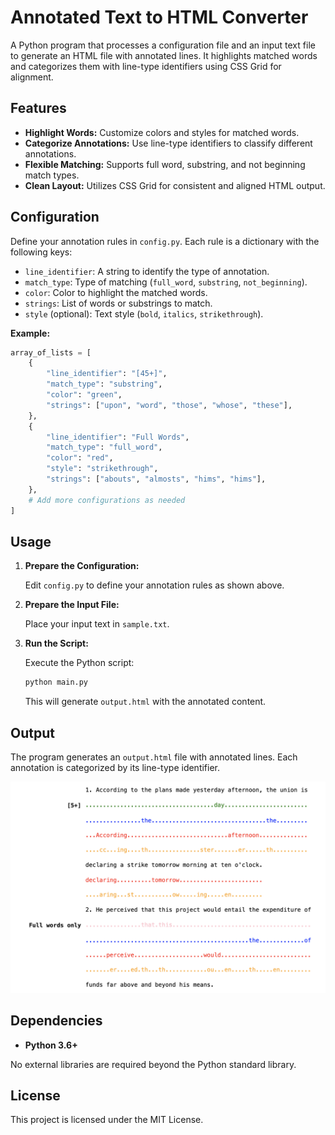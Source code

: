 # Annotated Text to HTML Converter

A Python program that processes a configuration file and an input text file to generate an HTML file with annotated lines. It highlights matched words and categorizes them with line-type identifiers using CSS Grid for alignment.

## Features

- **Highlight Words:** Customize colors and styles for matched words.
- **Categorize Annotations:** Use line-type identifiers to classify different annotations.
- **Flexible Matching:** Supports full word, substring, and not beginning match types.
- **Clean Layout:** Utilizes CSS Grid for consistent and aligned HTML output.

## Configuration

Define your annotation rules in `config.py`. Each rule is a dictionary with the following keys:

- `line_identifier`: A string to identify the type of annotation.
- `match_type`: Type of matching (`full_word`, `substring`, `not_beginning`).
- `color`: Color to highlight the matched words.
- `strings`: List of words or substrings to match.
- `style` (optional): Text style (`bold`, `italics`, `strikethrough`).

**Example:**

```python
array_of_lists = [
    {
        "line_identifier": "[45+]",
        "match_type": "substring",
        "color": "green",
        "strings": ["upon", "word", "those", "whose", "these"],
    },
    {
        "line_identifier": "Full Words",
        "match_type": "full_word",
        "color": "red",
        "style": "strikethrough",
        "strings": ["abouts", "almosts", "hims", "hims"],
    },
    # Add more configurations as needed
]
```

## Usage

1. **Prepare the Configuration:**

   Edit `config.py` to define your annotation rules as shown above.

2. **Prepare the Input File:**

   Place your input text in `sample.txt`.

3. **Run the Script:**

   Execute the Python script:

   ```bash
   python main.py
   ```

   This will generate `output.html` with the annotated content.

## Output

The program generates an `output.html` file with annotated lines. Each annotation is categorized by its line-type identifier.

![Screenshot](./assets/screenshot_output_001.png)

## Dependencies

- **Python 3.6+**

No external libraries are required beyond the Python standard library.

## License

This project is licensed under the MIT License.
